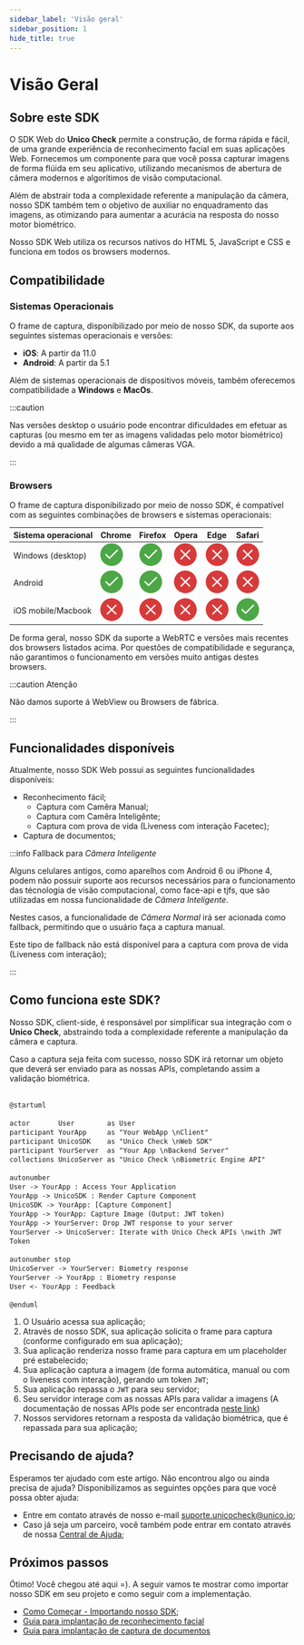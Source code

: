 ```yaml
---
sidebar_label: 'Visão geral'
sidebar_position: 1
hide_title: true
---
```


# Visão Geral

## Sobre este SDK

O SDK Web do **Unico Check** permite a construção, de forma rápida e fácil, de uma grande experiência de reconhecimento facial em suas aplicações Web. Fornecemos um componente para que você possa capturar imagens de forma flúida em seu aplicativo, utilizando mecanismos de abertura de câmera modernos e algorítimos de visão computacional.

Além de abstrair toda a complexidade referente a manipulação da câmera, nosso SDK também tem o objetivo de auxiliar no enquadramento das imagens, as otimizando para aumentar a acurácia na resposta do nosso motor biométrico.

Nosso SDK Web utiliza os recursos nativos do HTML 5, JavaScript e CSS e funciona em todos os browsers modernos.

## Compatibilidade


### Sistemas Operacionais

O frame de captura, disponibilizado por meio de nosso SDK, da suporte aos seguintes sistemas operacionais e versões:
- **iOS**: A partir da 11.0
- **Android**: A partir da 5.1

Além de sistemas operacionais de dispositivos móveis, também oferecemos compatibilidade a **Windows** e **MacOs**.

:::caution

Nas versões desktop o usuário pode encontrar dificuldades em efetuar as capturas (ou mesmo em ter as imagens validadas pelo motor biométrico) devido a má qualidade de algumas câmeras VGA.

:::


### Browsers

O frame de captura disponibilizado por meio de nosso SDK, é compatível com as seguintes combinações de browsers e sistemas operacionais:

<div className="compatibility-table">

| Sistema operacional  | Chrome  | Firefox  | Opera  | Edge  | Safari |
|--------------------|---------|----------|--------|-------|--------|
| Windows (desktop)  | ![Supported](/img/icons/yes.svg) | ![Supported](/img/icons/yes.svg) |  ![Not supported](/img/icons/no.svg) |  ![Not supported](/img/icons/no.svg) | ![Not supported](/img/icons/no.svg)   |
| Android            | ![Supported](/img/icons/yes.svg) | ![Supported](/img/icons/yes.svg) | ![Not supported](/img/icons/no.svg) | ![Not supported](/img/icons/no.svg) | ![Not supported](/img/icons/no.svg) |
| iOS mobile/Macbook | ![Not supported](/img/icons/no.svg) | ![Not supported](/img/icons/no.svg) | ![Not supported](/img/icons/no.svg) | ![Not supported](/img/icons/no.svg) | ![Supported](/img/icons/yes.svg) |

</div>


De forma geral, nosso SDK da suporte a WebRTC e versões mais recentes dos browsers listados acima. Por questões de compatibilidade e segurança, não garantimos o funcionamento em versões muito antigas destes browsers.

:::caution Atenção 

Não damos suporte á WebView ou Browsers de fábrica.

:::

## Funcionalidades disponíveis 

Atualmente, nosso SDK Web possui as seguintes funcionalidades disponíveis:

- Reconhecimento fácil;
    - Captura com Camêra Manual;
    - Captura com Camêra Inteligênte;
    - Captura com prova de vida (Liveness com interação Facetec);
- Captura de documentos;

<!-- Acho que vale a pena trazer a explicação do que é cada funcionalidade pra ca... Validar com o Truffi -->

:::info Fallback para *Câmera Inteligente*

Alguns celulares antigos, como aparelhos com Android 6 ou iPhone 4, podem não possuir suporte aos recursos necessários para o funcionamento das técnologia de visão computacional, como face-api e tjfs, que são utilizadas em nossa funcionalidade de *Câmera Inteligente*.

Nestes casos, a funcionalidade de *Câmera Normal* irá ser acionada como fallback, permitindo que o usuário faça a captura manual.

Este tipo de fallback não está disponível para a captura com prova de vida (Liveness com interação);

:::

## Como funciona este SDK?

Nosso SDK, client-side, é responsável por simplificar sua integração com o **Unico Check**, abstraindo toda a complexidade referente a manipulação da câmera e captura. 

Caso a captura seja feita com sucesso, nosso SDK irá retornar um objeto que deverá ser enviado para as nossas APIs, completando assim a validação biométrica.


```plantuml Your title

@startuml

actor       User        as User
participant YourApp     as "Your WebApp \nClient"
participant UnicoSDK    as "Unico Check \nWeb SDK"
participant YourServer  as "Your App \nBackend Server"
collections UnicoServer as "Unico Check \nBiometric Engine API"

autonumber
User -> YourApp : Access Your Application
YourApp -> UnicoSDK : Render Capture Component
UnicoSDK -> YourApp: [Capture Component]
YourApp -> YourApp: Capture Image (Output: JWT token)
YourApp -> YourServer: Drop JWT response to your server  
YourServer -> UnicoServer: Iterate with Unico Check APIs \nwith JWT Token

autonumber stop
UnicoServer -> YourServer: Biometry response 
YourServer -> YourApp : Biometry response
User <- YourApp : Feedback

@enduml

```

1. O Usuário acessa sua aplicação;
2. Através de nosso SDK, sua aplicação solicita o frame para captura (conforme configurado em sua aplicação);
3. Sua aplicação renderiza nosso frame para captura em um placeholder pré estabelecido;
4. Sua aplicação captura a imagem (de forma automática, manual ou com o liveness com interação), gerando um token `JWT`;
5. Sua aplicação repassa o `JWT` para seu servidor; 
6. Seu servidor interage com as nossas APIs para validar a imagens (A documentação de nossas APIs pode ser encontrada [neste link](https://www3.acesso.io/identity/services/v3/docs/))
7. Nossos servidores retornam a resposta da validação biométrica, que é repassada para sua aplicação;


## Precisando de ajuda?

Esperamos ter ajudado com este artigo. Não encontrou algo ou ainda precisa de ajuda? Disponibilizamos as seguintes opções para que você possa obter ajuda:

- Entre em contato através de nosso e-mail [suporte.unicocheck@unico.io](mailto:suporte.unicocheck@unico.io);
- Caso já seja um parceiro, você também pode entrar em contato através de nossa [Central de Ajuda](https://ajuda.unico.io/hc/pt-br/categories/360002344171);

## Próximos passos

Ótimo! Você chegou até aqui =). A seguir vamos te mostrar como importar nosso SDK em seu projeto e como seguir com a implementação.

- [Como Começar - Importando nosso SDK](como-comecar);
- [Guia para implantação de reconhecimento facial](fluxos/reconhecimento-facial)
- [Guia para implantação de captura de documentos](fluxos/reconhecimento-facial)

